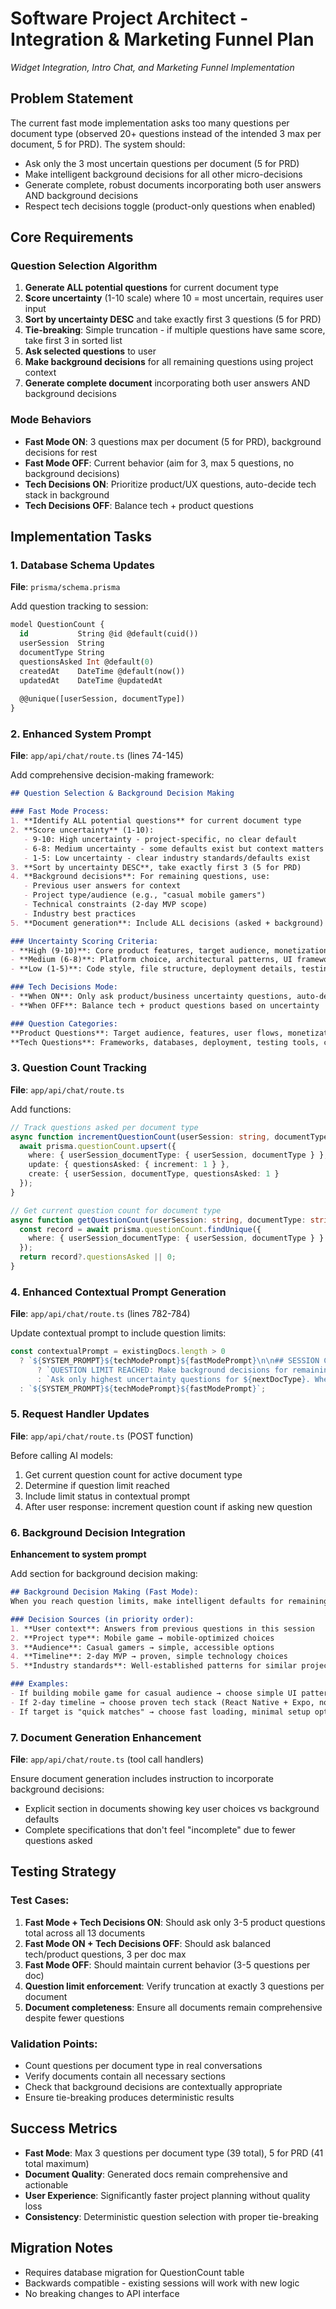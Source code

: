 # Software Project Architect - Integration & Marketing Funnel Plan
*Widget Integration, Intro Chat, and Marketing Funnel Implementation*

## Problem Statement

The current fast mode implementation asks too many questions per document type (observed 20+ questions instead of the intended 3 max per document, 5 for PRD). The system should:

- Ask only the 3 most uncertain questions per document (5 for PRD) 
- Make intelligent background decisions for all other micro-decisions
- Generate complete, robust documents incorporating both user answers AND background decisions
- Respect tech decisions toggle (product-only questions when enabled)

## Core Requirements

### Question Selection Algorithm
1. **Generate ALL potential questions** for current document type
2. **Score uncertainty** (1-10 scale) where 10 = most uncertain, requires user input
3. **Sort by uncertainty DESC** and take exactly first 3 questions (5 for PRD)
4. **Tie-breaking**: Simple truncation - if multiple questions have same score, take first 3 in sorted list
5. **Ask selected questions** to user
6. **Make background decisions** for all remaining questions using project context
7. **Generate complete document** incorporating both user answers AND background decisions

### Mode Behaviors
- **Fast Mode ON**: 3 questions max per document (5 for PRD), background decisions for rest
- **Fast Mode OFF**: Current behavior (aim for 3, max 5 questions, no background decisions)
- **Tech Decisions ON**: Prioritize product/UX questions, auto-decide tech stack in background
- **Tech Decisions OFF**: Balance tech + product questions

## Implementation Tasks

### 1. Database Schema Updates
**File**: `prisma/schema.prisma`

Add question tracking to session:
```sql
model QuestionCount {
  id           String @id @default(cuid())
  userSession  String
  documentType String
  questionsAsked Int @default(0)
  createdAt    DateTime @default(now())
  updatedAt    DateTime @updatedAt
  
  @@unique([userSession, documentType])
}
```

### 2. Enhanced System Prompt
**File**: `app/api/chat/route.ts` (lines 74-145)

Add comprehensive decision-making framework:

```markdown
## Question Selection & Background Decision Making

### Fast Mode Process:
1. **Identify ALL potential questions** for current document type
2. **Score uncertainty** (1-10): 
   - 9-10: High uncertainty - project-specific, no clear default
   - 6-8: Medium uncertainty - some defaults exist but context matters
   - 1-5: Low uncertainty - clear industry standards/defaults exist
3. **Sort by uncertainty DESC**, take exactly first 3 (5 for PRD)
4. **Background decisions**: For remaining questions, use:
   - Previous user answers for context
   - Project type/audience (e.g., "casual mobile gamers")
   - Technical constraints (2-day MVP scope)
   - Industry best practices
5. **Document generation**: Include ALL decisions (asked + background)

### Uncertainty Scoring Criteria:
- **High (9-10)**: Core product features, target audience, monetization, unique value prop
- **Medium (6-8)**: Platform choice, architectural patterns, UI frameworks
- **Low (1-5)**: Code style, file structure, deployment details, testing tools

### Tech Decisions Mode:
- **When ON**: Only ask product/business uncertainty questions, auto-decide all tech stack
- **When OFF**: Balance tech + product questions based on uncertainty

### Question Categories:
**Product Questions**: Target audience, features, user flows, monetization, design style
**Tech Questions**: Frameworks, databases, deployment, testing tools, code organization
```

### 3. Question Count Tracking
**File**: `app/api/chat/route.ts`

Add functions:
```typescript
// Track questions asked per document type
async function incrementQuestionCount(userSession: string, documentType: string) {
  await prisma.questionCount.upsert({
    where: { userSession_documentType: { userSession, documentType } },
    update: { questionsAsked: { increment: 1 } },
    create: { userSession, documentType, questionsAsked: 1 }
  });
}

// Get current question count for document type
async function getQuestionCount(userSession: string, documentType: string): Promise<number> {
  const record = await prisma.questionCount.findUnique({
    where: { userSession_documentType: { userSession, documentType } }
  });
  return record?.questionsAsked || 0;
}
```

### 4. Enhanced Contextual Prompt Generation
**File**: `app/api/chat/route.ts` (lines 782-784)

Update contextual prompt to include question limits:
```typescript
const contextualPrompt = existingDocs.length > 0 
  ? `${SYSTEM_PROMPT}${techModePrompt}${fastModePrompt}\n\n## SESSION CONTEXT:\nCompleted documents: ${completedTypes.join(', ')}\nNEXT DOCUMENT TO CREATE: ${nextDocType}\nQuestions asked for ${nextDocType}: ${questionCount}/${maxQuestions}\n\n${questionCount >= maxQuestions 
      ? `QUESTION LIMIT REACHED: Make background decisions for remaining questions and create the ${nextDocType} document immediately.`
      : `Ask only highest uncertainty questions for ${nextDocType}. When limit reached or sufficient info gathered, create document with background decisions for unasked questions.`}`
  : `${SYSTEM_PROMPT}${techModePrompt}${fastModePrompt}`;
```

### 5. Request Handler Updates
**File**: `app/api/chat/route.ts` (POST function)

Before calling AI models:
1. Get current question count for active document type
2. Determine if question limit reached
3. Include limit status in contextual prompt
4. After user response: increment question count if asking new question

### 6. Background Decision Integration
**Enhancement to system prompt**

Add section for background decision making:
```markdown
## Background Decision Making (Fast Mode):
When you reach question limits, make intelligent defaults for remaining decisions:

### Decision Sources (in priority order):
1. **User context**: Answers from previous questions in this session
2. **Project type**: Mobile game → mobile-optimized choices
3. **Audience**: Casual gamers → simple, accessible options  
4. **Timeline**: 2-day MVP → proven, simple technology choices
5. **Industry standards**: Well-established patterns for similar projects

### Examples:
- If building mobile game for casual audience → choose simple UI patterns, single-finger controls
- If 2-day timeline → choose proven tech stack (React Native + Expo, not experimental frameworks)
- If target is "quick matches" → choose fast loading, minimal setup options
```

### 7. Document Generation Enhancement
**File**: `app/api/chat/route.ts` (tool call handlers)

Ensure document generation includes instruction to incorporate background decisions:
- Explicit section in documents showing key user choices vs background defaults
- Complete specifications that don't feel "incomplete" due to fewer questions asked

## Testing Strategy

### Test Cases:
1. **Fast Mode + Tech Decisions ON**: Should ask only 3-5 product questions total across all 13 documents
2. **Fast Mode ON + Tech Decisions OFF**: Should ask balanced tech/product questions, 3 per doc max
3. **Fast Mode OFF**: Should maintain current behavior (3-5 questions per doc)
4. **Question limit enforcement**: Verify truncation at exactly 3 questions per document
5. **Document completeness**: Ensure all documents remain comprehensive despite fewer questions

### Validation Points:
- Count questions per document type in real conversations
- Verify documents contain all necessary sections
- Check that background decisions are contextually appropriate
- Ensure tie-breaking produces deterministic results

## Success Metrics

- **Fast Mode**: Max 3 questions per document type (39 total), 5 for PRD (41 total maximum)
- **Document Quality**: Generated docs remain comprehensive and actionable
- **User Experience**: Significantly faster project planning without quality loss
- **Consistency**: Deterministic question selection with proper tie-breaking

## Migration Notes

- Requires database migration for QuestionCount table
- Backwards compatible - existing sessions will work with new logic
- No breaking changes to API interface